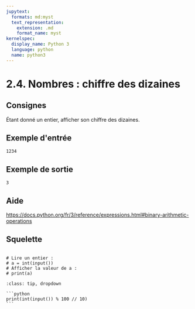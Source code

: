 ```yaml
---
jupytext:
  formats: md:myst
  text_representation:
    extension: .md
    format_name: myst
kernelspec:
  display_name: Python 3
  language: python
  name: python3
---
```


# 2.4. Nombres : chiffre des dizaines

## Consignes

Étant donné un entier, afficher son chiffre des dizaines.

## Exemple d'entrée

```
1234
```

## Exemple de sortie

```
3
```

## Aide

https://docs.python.org/fr/3/reference/expressions.html#binary-arithmetic-operations

## Squelette

```{code-cell} ipython3

# Lire un entier :
# a = int(input())
# Afficher la valeur de a :
# print(a)

```

````{admonition} Cliquez ici pour voir la solution
:class: tip, dropdown

```python
print(int(input()) % 100 // 10)
```
````
